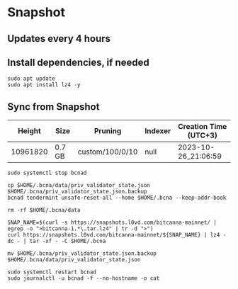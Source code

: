 # Snapshot

## Updates every 4 hours

## Install dependencies, if needed
```
sudo apt update
sudo apt install lz4 -y
```

## Sync from Snapshot  
| Height  | Size | Pruning | Indexer | Creation Time (UTC+3) |
| --------- | --------- | --------- | --------- | --------- |
| 10961820  | 0.7 GB  | custom/100/0/10 | null | 2023-10-26_21:06:59 |

```
sudo systemctl stop bcnad

cp $HOME/.bcna/data/priv_validator_state.json $HOME/.bcna/priv_validator_state.json.backup
bcnad tendermint unsafe-reset-all --home $HOME/.bcna --keep-addr-book

rm -rf $HOME/.bcna/data 

SNAP_NAME=$(curl -s https://snapshots.l0vd.com/bitcanna-mainnet/ | egrep -o ">bitcanna-1.*\.tar.lz4" | tr -d ">")
curl https://snapshots.l0vd.com/bitcanna-mainnet/${SNAP_NAME} | lz4 -dc - | tar -xf - -C $HOME/.bcna

mv $HOME/.bcna/priv_validator_state.json.backup $HOME/.bcna/data/priv_validator_state.json

sudo systemctl restart bcnad
sudo journalctl -u bcnad -f --no-hostname -o cat